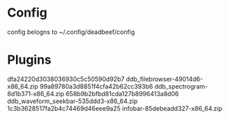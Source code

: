 # Config
config belogns to ~/.config/deadbeef/config

# Plugins
dfa24220d3038036930c5c50590d92b7  ddb_filebrowser-49014d6-x86_64.zip
99a89780a3d8851f4cfa42b62cc393b6  ddb_spectrogram-8d1b371-x86_64.zip
658b9b2bfbd81cda127b8996413a8d06  ddb_waveform_seekbar-535ddd3-x86_64.zip
1c3b3628517fa2b4c74469d46eee9a25  infobar-85debeadd327-x86_64.zip

